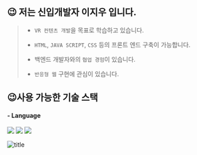 
## 😉 저는 신입개발자 이지우 입니다.


> - `VR 컨텐츠 개발`을 목표로 학습하고 있습니다.
>
> -  `HTML`, `JAVA SCRIPT`, `CSS` 등의 프론트 엔드 구축이 가능합니다.
>
> - 백엔드 개발자와의 `협업 경험`이 있습니다.
>
> - `반응형 웹` 구현에 관심이 있습니다.

<h2>😉사용 가능한 기술 스택</h2>
<h4>- Language</h4>
<p float="left">
<img src="https://img.shields.io/badge/html5-E34F26?style=for-the-badge&logo=html5&logoColor=white">
<img src="https://img.shields.io/badge/CSS-1572B6?style=for-the-badge&logo=CSS&logoColor=white">
<img src="https://img.shields.io/badge/JavaScript-F7DF1E?style=for-the-badge&logo=JavaScript&logoColor=white">
</p>

![title](https://user-images.githubusercontent.com/115196609/206960018-137309a4-de19-40f1-b135-65aeb0a04baa.png)   

